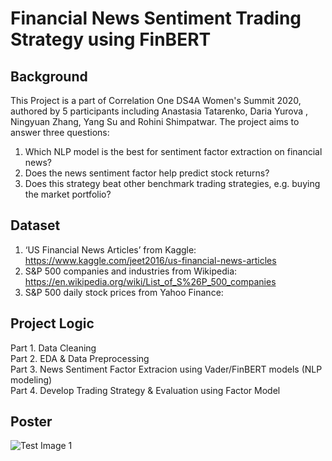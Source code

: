 
# Financial News Sentiment Trading Strategy using FinBERT
## Background
This Project is a part of Correlation One DS4A Women's Summit 2020, authored by 5 participants including Anastasia Tatarenko, Daria Yurova , Ningyuan Zhang, Yang Su and Rohini Shimpatwar.
The project aims to answer three questions: 
1. Which NLP model is the best for sentiment factor extraction on financial news? 
2. Does the news sentiment factor help predict stock returns? 
3. Does this strategy beat other benchmark trading strategies, e.g. buying the market portfolio?

## Dataset
1. ‘US Financial News Articles’ from Kaggle: https://www.kaggle.com/jeet2016/us-financial-news-articles
2. S&P 500 companies and industries from Wikipedia: https://en.wikipedia.org/wiki/List_of_S%26P_500_companies
3. S&P 500 daily stock prices from Yahoo Finance: 

## Project Logic
Part 1. Data Cleaning <br />
Part 2. EDA & Data Preprocessing <br />
Part 3. News Sentiment Factor Extracion using Vader/FinBERT models (NLP modeling) <br />
Part 4. Develop Trading Strategy & Evaluation using Factor Model 

## Poster
![Test Image 1](https://github.com/rohinishimpatwar/The-NLP-News-Sentiment-Trading-Strategy/blob/master/Images/DS4A_NLP_POSTER.png)
